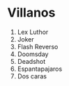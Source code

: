 
# Villanos

1. Lex Luthor
2. Joker
3. Flash Reverso
4. Doomsday
5. Deadshot
6. Espantapajaros
7. Dos caras
